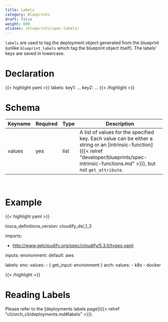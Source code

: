 ```yaml
---
title: Labels
category: Blueprints
draft: false
weight: 600
aliases: /blueprints/spec-labels/
---
```


`labels` are used to tag the deployment object generated from the blueprint 
(unlike `blueprint_labels` which tag the blueprint object itself). The labels' keys are saved in lowercase.


# Declaration

{{< highlight  yaml >}}
labels:
  key1:
    ...
  key2:
    ...
{{< /highlight >}}

# Schema

Keyname     | Required | Type | Description
----------- | -------- | ---- | -----------
values      | yes      | list | A list of values for the specified key. Each value can be either a string or an [intrinsic-function]({{< relref "developer/blueprints/spec-intrinsic-functions.md" >}}), but not `get_attribute`.  

<br>

# Example

{{< highlight  yaml >}}

tosca_definitions_version: cloudify_dsl_1_3

imports:
  - http://www.getcloudify.org/spec/cloudify/5.3.0/types.yaml

inputs:
  environment: 
    default: aws

labels:
  env: 
    values: 
      - { get_input: environment }
  arch:
    values:
      - k8s
      - docker

{{< /highlight >}}

# Reading Labels
Please refer to the [deployments labels page]({{< relref "cli/orch_cli/deployments.md#labels" >}}).
